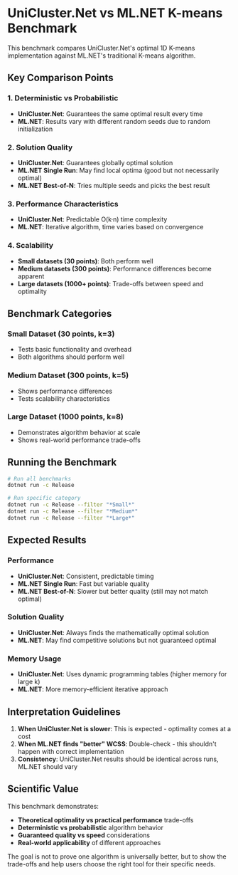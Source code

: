 # UniCluster.Net vs ML.NET K-means Benchmark

This benchmark compares UniCluster.Net's optimal 1D K-means implementation against ML.NET's traditional K-means algorithm.

## Key Comparison Points

### 1. **Deterministic vs Probabilistic**
- **UniCluster.Net**: Guarantees the same optimal result every time
- **ML.NET**: Results vary with different random seeds due to random initialization

### 2. **Solution Quality**
- **UniCluster.Net**: Guarantees globally optimal solution
- **ML.NET Single Run**: May find local optima (good but not necessarily optimal)
- **ML.NET Best-of-N**: Tries multiple seeds and picks the best result

### 3. **Performance Characteristics**
- **UniCluster.Net**: Predictable O(k·n) time complexity
- **ML.NET**: Iterative algorithm, time varies based on convergence

### 4. **Scalability**
- **Small datasets (30 points)**: Both perform well
- **Medium datasets (300 points)**: Performance differences become apparent
- **Large datasets (1000+ points)**: Trade-offs between speed and optimality

## Benchmark Categories

### Small Dataset (30 points, k=3)
- Tests basic functionality and overhead
- Both algorithms should perform well

### Medium Dataset (300 points, k=5)
- Shows performance differences
- Tests scalability characteristics

### Large Dataset (1000 points, k=8)
- Demonstrates algorithm behavior at scale
- Shows real-world performance trade-offs

## Running the Benchmark

```bash
# Run all benchmarks
dotnet run -c Release

# Run specific category
dotnet run -c Release --filter "*Small*"
dotnet run -c Release --filter "*Medium*"
dotnet run -c Release --filter "*Large*"
```

## Expected Results

### Performance
- **UniCluster.Net**: Consistent, predictable timing
- **ML.NET Single Run**: Fast but variable quality
- **ML.NET Best-of-N**: Slower but better quality (still may not match optimal)

### Solution Quality
- **UniCluster.Net**: Always finds the mathematically optimal solution
- **ML.NET**: May find competitive solutions but not guaranteed optimal

### Memory Usage
- **UniCluster.Net**: Uses dynamic programming tables (higher memory for large k)
- **ML.NET**: More memory-efficient iterative approach

## Interpretation Guidelines

1. **When UniCluster.Net is slower**: This is expected - optimality comes at a cost
2. **When ML.NET finds "better" WCSS**: Double-check - this shouldn't happen with correct implementation
3. **Consistency**: UniCluster.Net results should be identical across runs, ML.NET should vary

## Scientific Value

This benchmark demonstrates:
- **Theoretical optimality vs practical performance** trade-offs
- **Deterministic vs probabilistic** algorithm behavior
- **Guaranteed quality vs speed** considerations
- **Real-world applicability** of different approaches

The goal is not to prove one algorithm is universally better, but to show the trade-offs and help users choose the right tool for their specific needs.